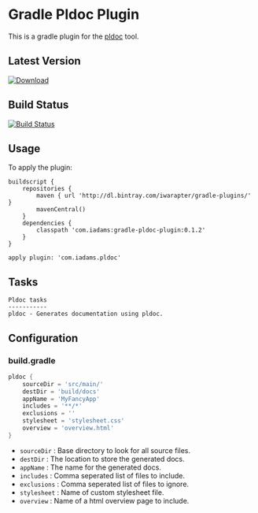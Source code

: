 Gradle Pldoc Plugin
=========

This is a gradle plugin for the [pldoc] tool.

Latest Version
--------------
 [ ![Download](https://api.bintray.com/packages/iwarapter/gradle-plugins/gradle-pldoc-plugin/images/download.svg) ](https://bintray.com/iwarapter/gradle-plugins/gradle-pldoc-plugin/_latestVersion)
 
 
Build Status
------------
[![Build Status](https://travis-ci.org/iwarapter/gradle-pldoc-plugin.svg?branch=master)](https://travis-ci.org/iwarapter/gradle-pldoc-plugin)

Usage
-----------

To apply the plugin:
```
buildscript {
	repositories {
		maven { url 'http://dl.bintray.com/iwarapter/gradle-plugins/' }
		mavenCentral()
	}
	dependencies {
		classpath 'com.iadams:gradle-pldoc-plugin:0.1.2'
	}
}

apply plugin: 'com.iadams.pldoc'
```

Tasks
-----------
```
Pldoc tasks
-----------
pldoc - Generates documentation using pldoc.
```
## Configuration

### build.gradle
```groovy
pldoc {
	sourceDir = 'src/main/'
	destDir = 'build/docs'
	appName = 'MyFancyApp'
	includes = '**/*'
    exclusions = ''
	stylesheet = 'stylesheet.css'
	overview = 'overview.html'
}
```

* `sourceDir` : Base directory to look for all source files.
* `destDir` : The location to store the generated docs.
* `appName` :  The name for the generated docs.
* `includes` : Comma seperated list of files to include.
* `exclusions` : Comma seperated list of files to ignore.
* `stylesheet` :  Name of custom stylesheet file.
* `overview` : Name of a html overview page to include.

[pldoc]:http://pldoc.sourceforge.net/maven-site/

